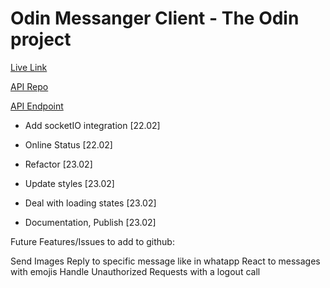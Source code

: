# Odin Messanger Client - The Odin project

[Live Link]()

[API Repo]()

[API Endpoint]()

- Add socketIO integration [22.02]
- Online Status [22.02]

- Refactor [23.02]
- Update styles [23.02]
- Deal with loading states [23.02]
- Documentation, Publish [23.02]

Future Features/Issues to add to github:

Send Images
Reply to specific message like in whatapp
React to messages with emojis
Handle Unauthorized Requests with a logout call

